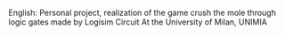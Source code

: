 English: Personal project, realization of the game crush the mole through logic gates made by Logisim Circuit At the University of Milan, UNIMIA
